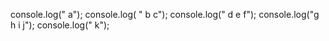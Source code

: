 
console.log("  a");
console.log( " b  c");
console.log(" d e f");
console.log("g h i j");
console.log("   k");
